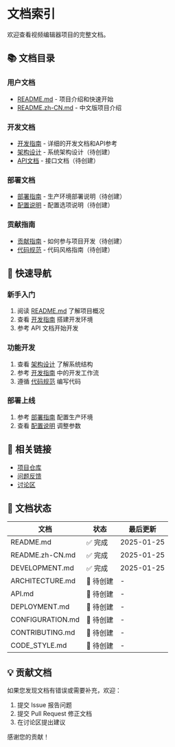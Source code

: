 # 文档索引

欢迎查看视频编辑器项目的完整文档。


## 📚 文档目录

### 用户文档
- [README.md](../README.md) - 项目介绍和快速开始
- [README.zh-CN.md](../README.zh-CN.md) - 中文版项目介绍

### 开发文档
- [开发指南](./DEVELOPMENT.md) - 详细的开发文档和API参考
- [架构设计](./ARCHITECTURE.md) - 系统架构设计（待创建）
- [API文档](./API.md) - 接口文档（待创建）

### 部署文档
- [部署指南](./DEPLOYMENT.md) - 生产环境部署说明（待创建）
- [配置说明](./CONFIGURATION.md) - 配置选项说明（待创建）

### 贡献指南
- [贡献指南](./CONTRIBUTING.md) - 如何参与项目开发（待创建）
- [代码规范](./CODE_STYLE.md) - 代码风格指南（待创建）

## 🚀 快速导航

### 新手入门
1. 阅读 [README.md](../README.md) 了解项目概况
2. 查看 [开发指南](./DEVELOPMENT.md) 搭建开发环境
3. 参考 API 文档开始开发

### 功能开发
1. 查看 [架构设计](./ARCHITECTURE.md) 了解系统结构
2. 参考 [开发指南](./DEVELOPMENT.md) 中的开发工作流
3. 遵循 [代码规范](./CODE_STYLE.md) 编写代码

### 部署上线
1. 参考 [部署指南](./DEPLOYMENT.md) 配置生产环境
2. 查看 [配置说明](./CONFIGURATION.md) 调整参数

## 🔗 相关链接

- [项目仓库](https://github.com/yourusername/video-editor)
- [问题反馈](https://github.com/yourusername/video-editor/issues)
- [讨论区](https://github.com/yourusername/video-editor/discussions)

## 📝 文档状态

| 文档 | 状态 | 最后更新 |
|------|------|----------|
| README.md | ✅ 完成 | 2025-01-25 |
| README.zh-CN.md | ✅ 完成 | 2025-01-25 |
| DEVELOPMENT.md | ✅ 完成 | 2025-01-25 |
| ARCHITECTURE.md | 🚧 待创建 | - |
| API.md | 🚧 待创建 | - |
| DEPLOYMENT.md | 🚧 待创建 | - |
| CONFIGURATION.md | 🚧 待创建 | - |
| CONTRIBUTING.md | 🚧 待创建 | - |
| CODE_STYLE.md | 🚧 待创建 | - |

## 💡 贡献文档

如果您发现文档有错误或需要补充，欢迎：

1. 提交 Issue 报告问题
2. 提交 Pull Request 修正文档
3. 在讨论区提出建议

感谢您的贡献！